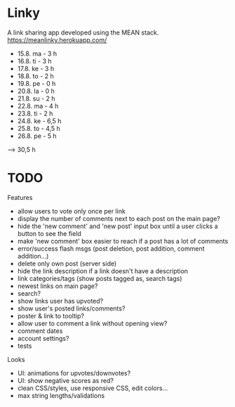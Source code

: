 # Linky

A link sharing app developed using the MEAN stack.
https://meanlinky.herokuapp.com/

- 15.8. ma - 3 h
- 16.8. ti - 3 h
- 17.8. ke - 3 h
- 18.8. to - 2 h
- 19.8. pe - 0 h
- 20.8. la - 0 h
- 21.8. su - 2 h
- 22.8. ma - 4 h
- 23.8. ti - 2 h
- 24.8. ke - 6,5 h
- 25.8. to - 4,5 h
- 26.8. pe - 5 h

--> 30,5 h


# TODO

Features
- allow users to vote only once per link
- display the number of comments next to each post on the main page?
- hide the 'new comment' and 'new post' input box until a user clicks a button to see the field
- make 'new comment' box easier to reach if a post has a lot of comments
- error/success flash msgs (post deletion, post addition, comment addition...)
- delete only own post (server side)
- hide the link description if a link doesn't have a description
- link categories/tags (show posts tagged as, search tags)
- newest links on main page?
- search?
- show links user has upvoted?
- show user's posted links/comments?
- poster & link to tooltip?
- allow user to comment a link without opening view?
- comment dates
- account settings?
- tests

Looks
- UI: animations for upvotes/downvotes?
- UI: show negative scores as red?
- clean CSS/styles, use responsive CSS, edit colors...
- max string lengths/validations
